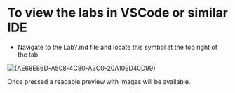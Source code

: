 # To view the labs in VSCode or similar IDE

* Navigate to the Lab?.md file and locate this symbol at the top right of the tab

![{AE68E86D-A508-4C80-A3C0-20A10ED40D99}](https://github.com/user-attachments/assets/2760f079-d9d1-4fdb-a5fb-ee829891c6bf)

Once pressed a readable preview with images will be available.
